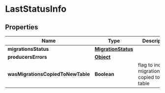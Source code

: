 

# LastStatusInfo

## Properties

Name | Type | Description | Notes
------------ | ------------- | ------------- | -------------
**migrationsStatus** | [**MigrationStatus**](MigrationStatus.md) |  |  [optional]
**producersErrors** | [**Object**](.md) |  |  [optional]
**wasMigrationsCopiedToNewTable** | **Boolean** | flag to indicate migrationStatus copied to new table |  [optional]



